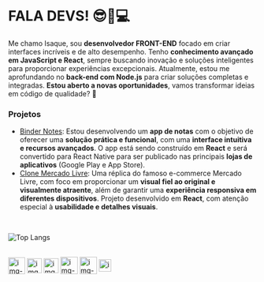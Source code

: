 # FALA DEVS! 😎📸💻

Me chamo Isaque, sou **desenvolvedor FRONT-END** focado em criar interfaces incríveis e de alto desempenho. Tenho **conhecimento avançado em JavaScript e React**, sempre buscando inovação e soluções inteligentes para proporcionar experiências excepcionais. Atualmente, estou me aprofundando no **back-end com Node.js** para criar soluções completas e integradas. **Estou aberto a novas oportunidades**, vamos transformar ideias em código de qualidade? 🚀

### Projetos
- [Binder Notes](https://isaquessnogueira.github.io/app-notas): Estou desenvolvendo um **app de notas** com o objetivo de oferecer uma **solução prática e funcional**, com uma **interface intuitiva e recursos avançados**. O app está sendo construído em **React** e será convertido para React Native para ser publicado nas principais **lojas de aplicativos** (Google Play e App Store).
- [Clone Mercado Livre](https://isaquessnogueira.github.io/mercado-livre/): Uma réplica do famoso e-commerce Mercado Livre, com foco em proporcionar um **visual fiel ao original e visualmente atraente**, além de garantir uma **experiência responsiva em diferentes dispositivos**. Projeto desenvolvido em **React**, com atenção especial à **usabilidade e detalhes visuais**.

<br> 

![Top Langs](https://github-readme-stats.vercel.app/api/top-langs/?username=IsaqueSSNogueira&layout=compact&theme=dark)

<br>

<div style="display:inline-block;">
  <img align="center" src="https://encrypted-tbn0.gstatic.com/images?q=tbn:ANd9GcTQ-ZwxBaQKgy2uHvX3OTSkAAx3yK-78pB5JA&s" alt="img-HTML" width="34" /> 
  <img align="center" src="https://cdn.worldvectorlogo.com/logos/css-3.svg" alt="img-CSS" width="30" /> 
  <img align="center" src="https://www.freepnglogos.com/uploads/javascript/javascript-online-logo-for-website-0.png" alt="img-JS" width="30" /> 
  <img align="center" src="https://encrypted-tbn0.gstatic.com/images?q=tbn:ANd9GcQHR_P-7OxbDx2-EpUFbKc24Ee2jKJYms_gUw&s" alt="img-React" width="35" /> 
  <img align="center" src="https://cdn.iconscout.com/icon/free/png-256/free-node-js-logo-icon-download-in-svg-png-gif-file-formats--nodejs-programming-language-pack-logos-icons-1174925.png" alt="img-Node" width="35" /> 
  <img align="center" src="https://www.freeiconspng.com/thumbs/sql-server-icon-png/sql-server-icon-png-29.png" alt="img-SQL" width="25" /> 
</div> 
